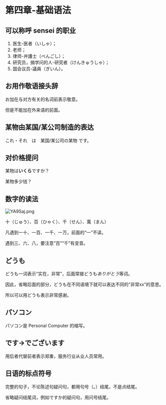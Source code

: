 # 第四章-基础语法
## 可以称呼 sensei 的职业
1. 医生-医者（いしゃ）；
2. 老师；
3. 律师-弁護士（べんごし）；
4. 研究员，搞学问的人-研究者（けんきゅうしゃ）；
5. 国会议员-議員（ぎいん）。
## お用作敬语接头辞
お加在与对方有关的名词前表示敬意。

但是不能加在外来语的前面。
## 某物由某国/某公司制造的表达
これ・それ　は　某国/某公司の某物 です。
## 对价格提问
某物は**いくら**ですか？

某物多少钱？
## 数字的读法
![YA9Saj.png](https://s1.ax1x.com/2020/05/06/YA9Saj.png)

十（じゅう）、百（ひゃく）、千（せん）、萬（まん）

凡遇到一十、一百、一千、一万，前面的“一”不读。

遇到三、六、八，要注意“百”“千”有变音。
## どうも
どうも一词表示“实在，非常”，后面常接どうも*ありがとう*等词。

因此，省略后面的部分，どうも在不同语境下就可以表达不同的“非常xx”的意思。

所以可以用どうも表示非常感谢。
## パソコン
パソコン是 Personal Computer 的缩写。
## です→でございます
用后者代替前者表示郑重，服务行业从业人员常用。
## 日语的标点符号
完整的句子，不论陈述句疑问句，都用句号（。）结尾，不是点结尾。

省略疑问结尾词，例如ですか的疑问句，用问号结尾。
